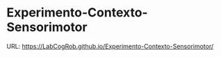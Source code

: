 # Experimento-Contexto-Sensorimotor

URL: https://LabCogRob.github.io/Experimento-Contexto-Sensorimotor/

